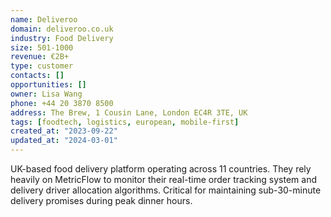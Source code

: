 ```yaml
---
name: Deliveroo
domain: deliveroo.co.uk
industry: Food Delivery
size: 501-1000
revenue: €2B+
type: customer
contacts: []
opportunities: []
owner: Lisa Wang
phone: +44 20 3870 8500
address: The Brew, 1 Cousin Lane, London EC4R 3TE, UK
tags: [foodtech, logistics, european, mobile-first]
created_at: "2023-09-22"
updated_at: "2024-03-01"
---
```


UK-based food delivery platform operating across 11 countries. They rely heavily on MetricFlow to monitor their real-time order tracking system and delivery driver allocation algorithms. Critical for maintaining sub-30-minute delivery promises during peak dinner hours.
